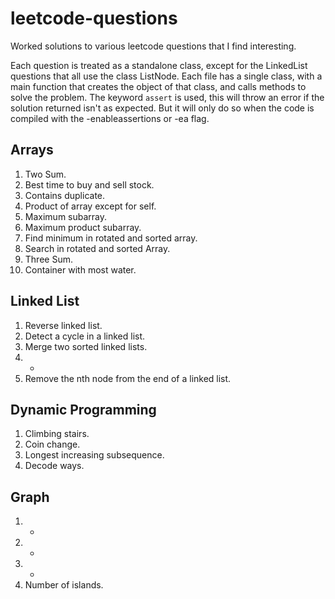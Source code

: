 # leetcode-questions
Worked solutions to various leetcode questions that I find interesting.

Each question is treated as a standalone class, except for the LinkedList questions that all use the class ListNode.
Each file has a single class, with a main function that creates the object of that class, and calls methods to solve the problem.
The keyword `assert` is used, this will throw an error if the solution returned isn't as expected. But it will only do so when the code is compiled with the -enableassertions or -ea flag.

## Arrays
1. Two Sum.
2. Best time to buy and sell stock.
3. Contains duplicate.
4. Product of array except for self.
5. Maximum subarray.
6. Maximum product subarray.
7. Find minimum in rotated and sorted array.
8. Search in rotated and sorted Array.
9. Three Sum.
10. Container with most water.

## Linked List
1. Reverse linked list.
2. Detect a cycle in a linked list.
3. Merge two sorted linked lists.
4. -
5. Remove the nth node from the end of a linked list.

## Dynamic Programming
1. Climbing stairs.
2. Coin change.
3. Longest increasing subsequence.
4. Decode ways.

## Graph
1. -
2. -
3. -
4. Number of islands.

